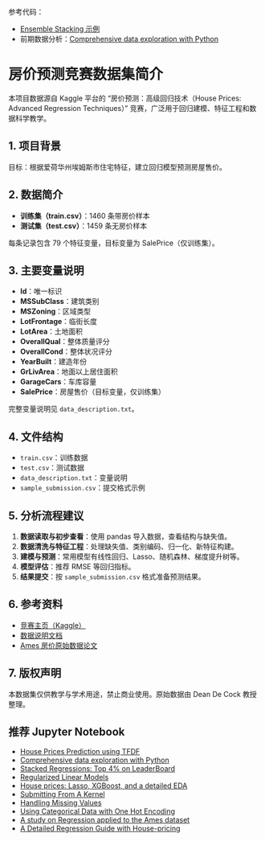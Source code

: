 参考代码：

- [Ensemble Stacking 示例](https://www.kaggle.com/code/chikonzeroselemani/ensemble-stacking)
- 前期数据分析：[Comprehensive data exploration with Python](https://www.kaggle.com/code/pmarcelino/comprehensive-data-exploration-with-python/input)

# 房价预测竞赛数据集简介

本项目数据源自 Kaggle 平台的 “房价预测：高级回归技术（House Prices: Advanced Regression Techniques）” 竞赛，广泛用于回归建模、特征工程和数据科学教学。

## 1. 项目背景

目标：根据爱荷华州埃姆斯市住宅特征，建立回归模型预测房屋售价。

## 2. 数据简介

- **训练集（train.csv）**：1460 条带房价样本
- **测试集（test.csv）**：1459 条无房价样本

每条记录包含 79 个特征变量，目标变量为 SalePrice（仅训练集）。

## 3. 主要变量说明

- **Id**：唯一标识
- **MSSubClass**：建筑类别
- **MSZoning**：区域类型
- **LotFrontage**：临街长度
- **LotArea**：土地面积
- **OverallQual**：整体质量评分
- **OverallCond**：整体状况评分
- **YearBuilt**：建造年份
- **GrLivArea**：地面以上居住面积
- **GarageCars**：车库容量
- **SalePrice**：房屋售价（目标变量，仅训练集）

完整变量说明见 `data_description.txt`。

## 4. 文件结构

- `train.csv`：训练数据
- `test.csv`：测试数据
- `data_description.txt`：变量说明
- `sample_submission.csv`：提交格式示例

## 5. 分析流程建议

1. **数据读取与初步查看**：使用 pandas 导入数据，查看结构与缺失值。
2. **数据清洗与特征工程**：处理缺失值、类别编码、归一化、新特征构建。
3. **建模与预测**：常用模型有线性回归、Lasso、随机森林、梯度提升树等。
4. **模型评估**：推荐 RMSE 等回归指标。
5. **结果提交**：按 `sample_submission.csv` 格式准备预测结果。

## 6. 参考资料

- [竞赛主页（Kaggle）](https://www.kaggle.com/competitions/house-prices-advanced-regression-techniques)
- [数据说明文档](https://www.kaggle.com/competitions/house-prices-advanced-regression-techniques/data)
- [Ames 房价原始数据论文](https://doi.org/10.1080/10691898.2011.11889627)

## 7. 版权声明

本数据集仅供教学与学术用途，禁止商业使用。原始数据由 Dean De Cock 教授整理。

## 推荐 Jupyter Notebook

- [House Prices Prediction using TFDF](https://www.kaggle.com/code/gusthema/house-prices-prediction-using-tfdf)
- [Comprehensive data exploration with Python](https://www.kaggle.com/code/pmarcelino/comprehensive-data-exploration-with-python)
- [Stacked Regressions: Top 4% on LeaderBoard](https://www.kaggle.com/code/serigne/stacked-regressions-top-4-on-leaderboard)
- [Regularized Linear Models](https://www.kaggle.com/code/apapiu/regularized-linear-models)
- [House prices: Lasso, XGBoost, and a detailed EDA](https://www.kaggle.com/code/erikbruin/house-prices-lasso-xgboost-and-a-detailed-eda)
- [Submitting From A Kernel](https://www.kaggle.com/code/dansbecker/submitting-from-a-kernel)
- [Handling Missing Values](https://www.kaggle.com/code/dansbecker/handling-missing-values)
- [Using Categorical Data with One Hot Encoding](https://www.kaggle.com/code/dansbecker/using-categorical-data-with-one-hot-encoding)
- [A study on Regression applied to the Ames dataset](https://www.kaggle.com/code/juliencs/a-study-on-regression-applied-to-the-ames-dataset)
- [A Detailed Regression Guide with House-pricing](https://www.kaggle.com/code/masumrumi/a-detailed-regression-guide-with-house-pricing)
